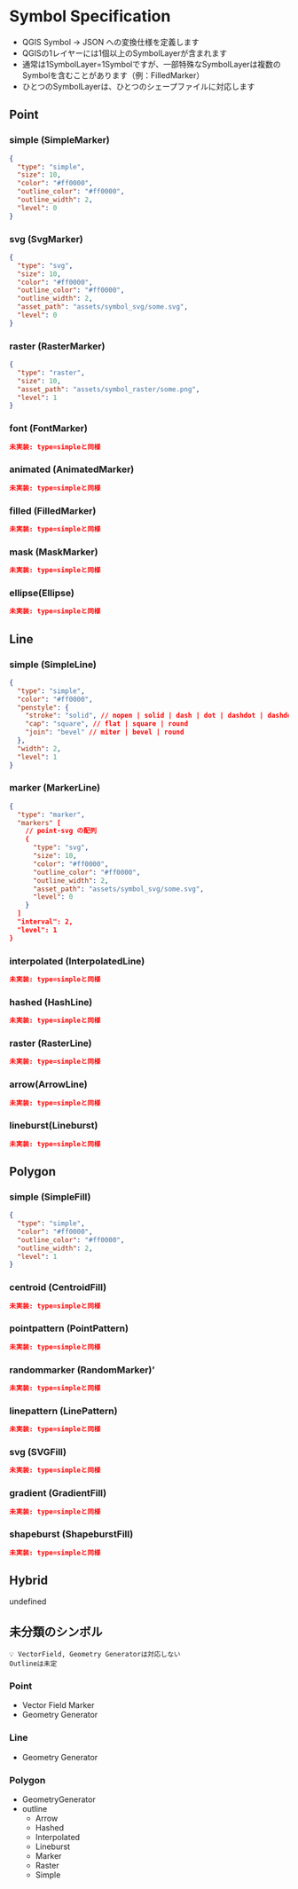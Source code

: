 # Symbol Specification

- QGIS Symbol -> JSON への変換仕様を定義します
- QGISの1レイヤーには1個以上のSymbolLayerが含まれます
- 通常は1SymbolLayer=1Symbolですが、一部特殊なSymbolLayerは複数のSymbolを含むことがあります（例：FilledMarker）
- ひとつのSymbolLayerは、ひとつのシェープファイルに対応します

## Point

### simple (SimpleMarker)

<!-- TODO: Sample Image -->

```json
{
  "type": "simple",
  "size": 10,
  "color": "#ff0000",
  "outline_color": "#ff0000",
  "outline_width": 2,
  "level": 0
}
```

### svg (SvgMarker)

```json
{
  "type": "svg",
  "size": 10,
  "color": "#ff0000",
  "outline_color": "#ff0000",
  "outline_width": 2,
  "asset_path": "assets/symbol_svg/some.svg",
  "level": 0
}
```

### raster (RasterMarker)

```json
{
  "type": "raster",
  "size": 10,
  "asset_path": "assets/symbol_raster/some.png",
  "level": 1
}
```

### font (FontMarker)

```json
未実装: type=simpleと同様
```

### animated (AnimatedMarker)

```json
未実装: type=simpleと同様
```

### filled (FilledMarker)

```json
未実装: type=simpleと同様
```

### mask (MaskMarker)

```json
未実装: type=simpleと同様
```

### ellipse(Ellipse)

```json
未実装: type=simpleと同様
```

## Line

### simple (SimpleLine)

```json
{
  "type": "simple",
  "color": "#ff0000",
  "penstyle": {
    "stroke": "solid", // nopen | solid | dash | dot | dashdot | dashdotdot | customdash
    "cap": "square", // flat | square | round
    "join": "bevel" // miter | bevel | round
  },
  "width": 2,
  "level": 1
}
```

### marker (MarkerLine)

```json
{
  "type": "marker",
  "markers" [
    // point-svg の配列
    {
      "type": "svg",
      "size": 10,
      "color": "#ff0000",
      "outline_color": "#ff0000",
      "outline_width": 2,
      "asset_path": "assets/symbol_svg/some.svg",
      "level": 0
    }
  ]
  "interval": 2,
  "level": 1
}
```

### interpolated (InterpolatedLine)

```json
未実装: type=simpleと同様
```

### hashed (HashLine)

```json
未実装: type=simpleと同様
```

### raster (RasterLine)

```json
未実装: type=simpleと同様
```

### arrow(ArrowLine)

```json
未実装: type=simpleと同様
```

### lineburst(Lineburst)

```json
未実装: type=simpleと同様
```

## Polygon

### simple (SimpleFill)

```json
{
  "type": "simple",
  "color": "#ff0000",
  "outline_color": "#ff0000",
  "outline_width": 2,
  "level": 1
}
```

### centroid (CentroidFill)

```json
未実装: type=simpleと同様
```

### pointpattern (PointPattern)

```json
未実装: type=simpleと同様
```

### randommarker (RandomMarker)’

```json
未実装: type=simpleと同様
```

### linepattern (LinePattern)

```json
未実装: type=simpleと同様
```

### svg (SVGFill)

```json
未実装: type=simpleと同様
```

### gradient (GradientFill)

```json
未実装: type=simpleと同様
```

### shapeburst (ShapeburstFill)

```json
未実装: type=simpleと同様
```

## Hybrid

undefined

## 未分類のシンボル

```
💡 VectorField, Geometry Generatorは対応しない
Outlineは未定
```

### Point

- Vector Field Marker
- Geometry Generator

### Line

- Geometry Generator

### Polygon

- GeometryGenerator
- outline
  - Arrow
  - Hashed
  - Interpolated
  - Lineburst
  - Marker
  - Raster
  - Simple